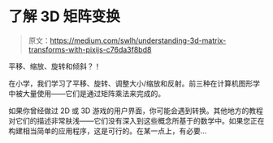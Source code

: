 # 了解 3D 矩阵变换

> 原文：<https://medium.com/swlh/understanding-3d-matrix-transforms-with-pixijs-c76da3f8bd8>

平移、缩放、旋转和倾斜？！

在小学，我们学习了平移、旋转、调整大小/缩放和反射。前三种在计算机图形学中被大量使用——它们是通过矩阵乘法来完成的。

如果你曾经做过 2D 或 3D 游戏的用户界面，你可能会遇到转换。其他地方的教程对它们的描述非常肤浅——它们没有深入到这些概念所基于的数学中。如果您正在构建相当简单的应用程序，这是可行的。在某一点上，有必要…